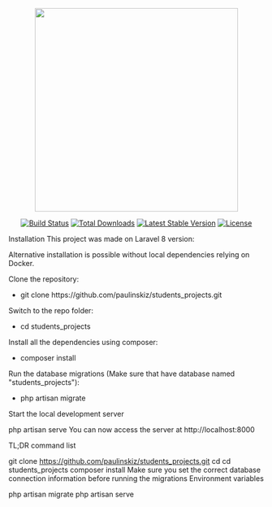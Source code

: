 <p align="center"><a href="https://laravel.com" target="_blank"><img src="https://raw.githubusercontent.com/laravel/art/master/logo-lockup/5%20SVG/2%20CMYK/1%20Full%20Color/laravel-logolockup-cmyk-red.svg" width="400"></a></p>

<p align="center">
<a href="https://travis-ci.org/laravel/framework"><img src="https://travis-ci.org/laravel/framework.svg" alt="Build Status"></a>
<a href="https://packagist.org/packages/laravel/framework"><img src="https://img.shields.io/packagist/dt/laravel/framework" alt="Total Downloads"></a>
<a href="https://packagist.org/packages/laravel/framework"><img src="https://img.shields.io/packagist/v/laravel/framework" alt="Latest Stable Version"></a>
<a href="https://packagist.org/packages/laravel/framework"><img src="https://img.shields.io/packagist/l/laravel/framework" alt="License"></a>
</p>

Installation
This project was made on Laravel 8 version:

Alternative installation is possible without local dependencies relying on Docker.

Clone the repository:
<ul>
    <li>git clone https://github.com/paulinskiz/students_projects.git</li>
</ul>

Switch to the repo folder:
<ul>
    <li>cd students_projects</li>
</ul>

Install all the dependencies using composer:
<ul>
    <li>composer install</li>
</ul>

Run the database migrations (Make sure that have database named "students_projects"):
<ul>
    <li>php artisan migrate</li>
</ul>

Start the local development server

php artisan serve
You can now access the server at http://localhost:8000

TL;DR command list

git clone https://github.com/paulinskiz/students_projects.git
cd cd students_projects
composer install
Make sure you set the correct database connection information before running the migrations Environment variables

php artisan migrate
php artisan serve